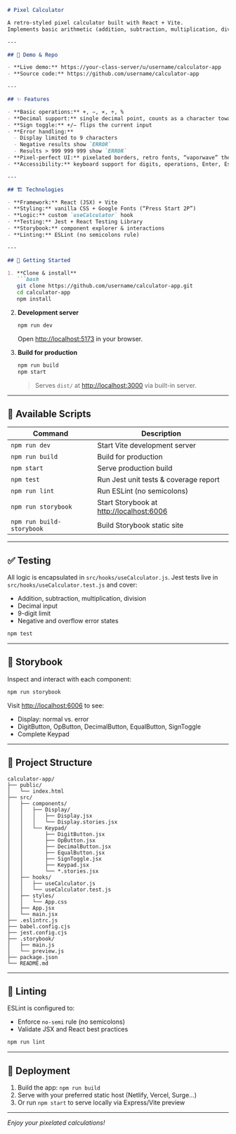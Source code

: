 ````markdown
# Pixel Calculator

A retro-styled pixel calculator built with React + Vite.  
Implements basic arithmetic (addition, subtraction, multiplication, division, modulo), decimal input, sign toggle, error handling and theming, fully covered by Jest tests and Storybook stories.

---

## 🔗 Demo & Repo

- **Live demo:** https://your-class-server/u/username/calculator-app  
- **Source code:** https://github.com/username/calculator-app  

---

## ✨ Features

- **Basic operations:** +, −, ×, ÷, %  
- **Decimal support:** single decimal point, counts as a character toward 9-digit limit  
- **Sign toggle:** +/− flips the current input  
- **Error handling:**  
  - Display limited to 9 characters  
  - Negative results show `ERROR`  
  - Results > 999 999 999 show `ERROR`  
- **Pixel-perfect UI:** pixelated borders, retro fonts, “vaporwave” theme toggle with shake animation  
- **Accessibility:** keyboard support for digits, operations, Enter, Escape, Backspace  

---

## 🏗️ Technologies

- **Framework:** React (JSX) + Vite  
- **Styling:** vanilla CSS + Google Fonts (“Press Start 2P”)  
- **Logic:** custom `useCalculator` hook  
- **Testing:** Jest + React Testing Library  
- **Storybook:** component explorer & interactions  
- **Linting:** ESLint (no semicolons rule)  

---

## 🚀 Getting Started

1. **Clone & install**  
   ```bash
   git clone https://github.com/username/calculator-app.git
   cd calculator-app
   npm install
````

2. **Development server**

   ```bash
   npm run dev
   ```

   Open [http://localhost:5173](http://localhost:5173) in your browser.

3. **Build for production**

   ```bash
   npm run build
   npm start
   ```

   > Serves `dist/` at [http://localhost:3000](http://localhost:3000) via built-in server.

---

## 📜 Available Scripts

| Command                   | Description                                                       |
| ------------------------- | ----------------------------------------------------------------- |
| `npm run dev`             | Start Vite development server                                     |
| `npm run build`           | Build for production                                              |
| `npm start`               | Serve production build                                            |
| `npm test`                | Run Jest unit tests & coverage report                             |
| `npm run lint`            | Run ESLint (no semicolons)                                        |
| `npm run storybook`       | Start Storybook at [http://localhost:6006](http://localhost:6006) |
| `npm run build-storybook` | Build Storybook static site                                       |

---

## ✅ Testing

All logic is encapsulated in `src/hooks/useCalculator.js`. Jest tests live in `src/hooks/useCalculator.test.js` and cover:

* Addition, subtraction, multiplication, division
* Decimal input
* 9-digit limit
* Negative and overflow error states

```bash
npm test
```

---

## 🎨 Storybook

Inspect and interact with each component:

```bash
npm run storybook
```

Visit [http://localhost:6006](http://localhost:6006) to see:

* Display: normal vs. error
* DigitButton, OpButton, DecimalButton, EqualButton, SignToggle
* Complete Keypad

---

## 📐 Project Structure

```
calculator-app/
├── public/
│   └── index.html
├── src/
│   ├── components/
│   │   ├── Display/
│   │   │   ├── Display.jsx
│   │   │   └── Display.stories.jsx
│   │   └── Keypad/
│   │       ├── DigitButton.jsx
│   │       ├── OpButton.jsx
│   │       ├── DecimalButton.jsx
│   │       ├── EqualButton.jsx
│   │       ├── SignToggle.jsx
│   │       ├── Keypad.jsx
│   │       └── *.stories.jsx
│   ├── hooks/
│   │   ├── useCalculator.js
│   │   └── useCalculator.test.js
│   ├── styles/
│   │   └── App.css
│   ├── App.jsx
│   └── main.jsx
├── .eslintrc.js
├── babel.config.cjs
├── jest.config.cjs
├── .storybook/
│   ├── main.js
│   └── preview.js
├── package.json
└── README.md
```

---

## 📜 Linting

ESLint is configured to:

* Enforce `no-semi` rule (no semicolons)
* Validate JSX and React best practices

```bash
npm run lint
```

---

## 🎯 Deployment

1. Build the app: `npm run build`
2. Serve with your preferred static host (Netlify, Vercel, Surge…)
3. Or run `npm start` to serve locally via Express/Vite preview

---

*Enjoy your pixelated calculations!*